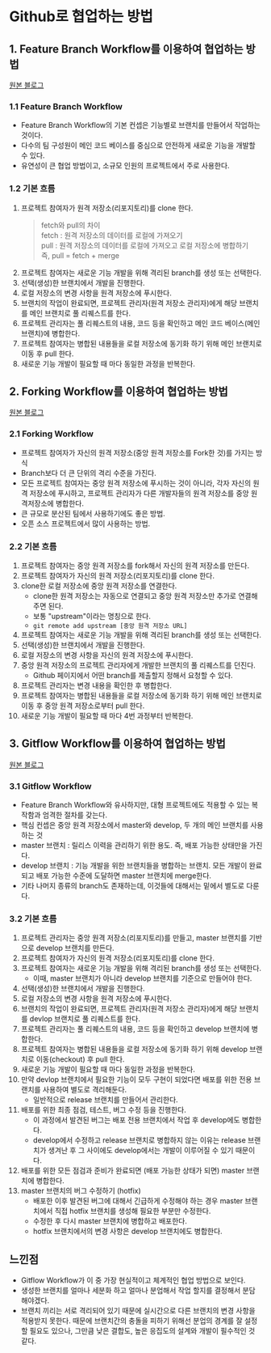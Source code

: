 # Github로 협업하는 방법

## 1. Feature Branch Workflow를 이용하여 협업하는 방법
[원본 블로그](https://gmlwjd9405.github.io/2017/10/27/how-to-collaborate-on-GitHub-1.html)

### 1.1 Feature Branch Workflow
- Feature Branch Workflow의 기본 컨셉은 기능별로 브랜치를 만들어서 작업하는 것이다.
- 다수의 팀 구성원이 메인 코드 베이스를 중심으로 안전하게 새로운 기능을 개발할 수 있다.
- 유연성이 큰 협업 방법이고, 소규모 인원의 프로젝트에서 주로 사용한다.

### 1.2 기본 흐름
1. 프로젝트 참여자가 원격 저장소(리포지토리)를 clone 한다.
    > fetch와 pull의 차이  
    > fetch : 원격 저장소의 데이터를 로컬에 가져오기  
    > pull : 원격 저장소의 데이터를 로컬에 가져오고 로컬 저장소에 병합하기  
    > 즉, pull = fetch + merge
2. 프로젝트 참여자는 새로운 기능 개발을 위해 격리된 branch를 생성 또는 선택한다.
3. 선택(생성)한 브랜치에서 개발을 진행한다.
4. 로컬 저장소의 변경 사항을 원격 저장소에 푸시한다.
5. 브랜치의 작업이 완료되면, 프로젝트 관리자(원격 저장소 관리자)에게 해당 브랜치를 메인 브랜치로 풀 리퀘스트를 한다.
6. 프로젝트 관리자는 풀 리퀘스트의 내용, 코드 등을 확인하고 메인 코드 베이스(메인 브랜치)에 병합한다.
7. 프로젝트 참여자는 병합된 내용들을 로컬 저장소에 동기화 하기 위해 메인 브랜치로 이동 후 pull 한다.
8. 새로운 기능 개발이 필요할 때 마다 동일한 과정을 반복한다.


## 2. Forking Workflow를 이용하여 협업하는 방법
[원본 블로그](https://gmlwjd9405.github.io/2017/10/28/how-to-collaborate-on-GitHub-2.html)

### 2.1 Forking Workflow
- 프로젝트 참여자가 자신의 원격 저장소(중앙 원격 저장소를 Fork한 것)를 가지는 방식
- Branch보다 더 큰 단위의 격리 수준을 가진다.
- 모든 프로젝트 참여자는 중앙 원격 저장소에 푸시하는 것이 아니라, 각자 자신의 원격 저장소에 푸시하고, 프로젝트 관리자가 다른 개발자들의 원격 저장소를 중앙 원격저장소에 병합한다.
- 큰 규모로 분산된 팀에서 사용하기에도 좋은 방법.
- 오픈 소스 프로젝트에서 많이 사용하는 방법.

### 2.2 기본 흐름
1. 프로젝트 참여자는 중앙 원격 저장소를 fork해서 자신의 원격 저장소를 만든다.
2. 프로젝트 참여자가 자신의 원격 저장소(리포지토리)를 clone 한다.
3. clone한 로컬 저장소에 중앙 원격 저장소를 연결한다.
   - clone한 원격 저장소는 자동으로 연결되고 중앙 원격 저장소만 추가로 연결해주면 된다.
   - 보통 "upstream"이라는 명칭으로 한다.
   - `git remote add upstream [중앙 원격 저장소 URL]`
4. 프로젝트 참여자는 새로운 기능 개발을 위해 격리된 branch를 생성 또는 선택한다.
5. 선택(생성)한 브랜치에서 개발을 진행한다.
4. 로컬 저장소의 변경 사항을 자신의 원격 저장소에 푸시한다.
5. 중앙 원격 저장소의 프로젝트 관리자에게 개발한 브랜치의 풀 리퀘스트를 던진다.
   - Github 페이지에서 어떤 branch를 제출할지 정해서 요청할 수 있다.
6. 프로젝트 관리자는 변경 내용을 확인한 후 병합한다.
7. 프로젝트 참여자는 병합된 내용들을 로컬 저장소에 동기화 하기 위해 메인 브랜치로 이동 후 중앙 원격 저장소로부터 pull 한다.
8. 새로운 기능 개발이 필요할 때 마다 4번 과정부터 반복한다.


## 3. Gitflow Workflow를 이용하여 협업하는 방법
[원본 블로그](https://gmlwjd9405.github.io/2018/05/12/how-to-collaborate-on-GitHub-3.html)

### 3.1 Gitflow Workflow
- Feature Branch Workflow와 유사하지만, 대형 프로젝트에도 적용할 수 있는 복작함과 엄격한 절차를 갖는다.
- 핵심 컨셉은 중앙 원격 저장소에서 master와 develop, 두 개의 메인 브랜치를 사용하는 것
- master 브랜치 : 릴리스 이력을 관리하기 위한 용도. 즉, 배포 가능한 상태만을 가진다.
- develop 브랜치 : 기능 개발을 위한 브랜치들을 병합하는 브랜치. 모든 개발이 완료되고 배포 가능한 수준에 도달하면 master 브랜치에 merge한다.
- 기타 나머지 종류의 branch도 존재하는데, 이것들에 대해서는 밑에서 별도로 다룬다.

### 3.2 기본 흐름
1. 프로젝트 관리자는 중앙 원격 저장소(리포지토리)를 만들고, master 브랜치를 기반으로 develop 브랜치를 만든다.
2. 프로젝트 참여자가 자신의 원격 저장소(리포지토리)를 clone 한다.
3. 프로젝트 참여자는 새로운 기능 개발을 위해 격리된 branch를 생성 또는 선택한다.
   - 이때, master 브랜치가 아니라 develop 브랜치를 기준으로 만들어야 한다.
3. 선택(생성)한 브랜치에서 개발을 진행한다.
4. 로컬 저장소의 변경 사항을 원격 저장소에 푸시한다.
5. 브랜치의 작업이 완료되면, 프로젝트 관리자(원격 저장소 관리자)에게 해당 브랜치를 devlop 브랜치로 풀 리퀘스트를 한다.
6. 프로젝트 관리자는 풀 리퀘스트의 내용, 코드 등을 확인하고 develop 브랜치에 병합한다.
7. 프로젝트 참여자는 병합된 내용들을 로컬 저장소에 동기화 하기 위해 develop 브랜치로 이동(checkout) 후 pull 한다.
8. 새로운 기능 개발이 필요할 때 마다 동일한 과정을 반복한다.
9. 만약 devlop 브랜치에서 필요한 기능이 모두 구현이 되었다면 배포를 위한 전용 브랜치를 사용하여 별도로 격리해둔다.
    - 일반적으로 release 브랜치를 만들어서 관리한다.
10. 배포를 위한 최종 점검, 테스트, 버그 수정 등을 진행한다.
    - 이 과정에서 발견된 버그는 배포 전용 브랜치에서 작업 후 develop에도 병합한다.
    - develop에서 수정하고 release 브랜치로 병합하지 않는 이유는 release 브랜치가 생겨난 후 그 사이에도 develop에서는 개발이 이루어질 수 있기 때문이다.
11. 배포를 위한 모든 점검과 준비가 완료되면 (배포 가능한 상태가 되면) master 브랜치에 병합한다.
12. master 브랜치의 버그 수정하기 (hotfix)
    - 배포한 이후 발견된 버그에 대해서 긴급하게 수정해야 하는 경우 master 브랜치에서 직접 hotfix 브랜치를 생성해 필요한 부분만 수정한다.
    - 수정한 후 다시 master 브랜치에 병합하고 배포한다.
    - hotfix 브랜치에서의 변경 사항은 develop 브랜치에도 병합한다.



## 느낀점
- Gitflow Workflow가 이 중 가장 현실적이고 체계적인 협업 방법으로 보인다.
- 생성한 브랜치를 얼마나 세분화 하고 얼마나 분업해서 작업 할지를 결정해서 분담 해야겠다.
- 브랜치 끼리는 서로 격리되어 있기 때문에 실시간으로 다른 브랜치의 변경 사항을 적용받지 못한다. 때문에 브랜치간의 충돌을 피하기 위해선 분업의 경계를 잘 설정할 필요도 있으나, 그만큼 낮은 결합도, 높은 응집도의 설계와 개발이 필수적인 것 같다.






